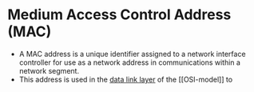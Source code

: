 # Medium Access Control Address (MAC)
- A MAC address is a unique identifier assigned to a network interface controller for use as a network address in communications within a network segment.
- This address is used in the [data link layer]( ((645bb078-6af4-4bd5-9afa-99f9ba197b07)) ) of the [[OSI-model]] to